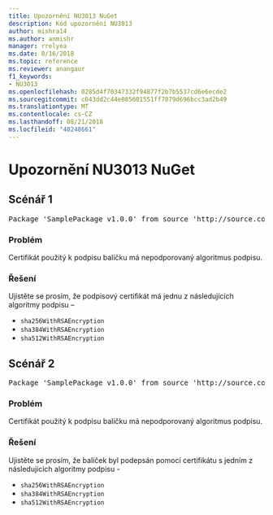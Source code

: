```yaml
---
title: Upozornění NU3013 NuGet
description: Kód upozornění NU3013
author: mishra14
ms.author: anmishr
manager: rrelyea
ms.date: 8/16/2018
ms.topic: reference
ms.reviewer: anangaur
f1_keywords:
- NU3013
ms.openlocfilehash: 0285d4f70347332f94877f2b7b5537cd6e6ecde2
ms.sourcegitcommit: c643dd2c44e085601551ff7079d696bcc3ad2b49
ms.translationtype: MT
ms.contentlocale: cs-CZ
ms.lasthandoff: 08/21/2018
ms.locfileid: "40248661"
---
```

# <a name="nuget-warning-nu3013"></a>Upozornění NU3013 NuGet

## <a name="scenario-1"></a>Scénář 1

<pre>Package 'SamplePackage v1.0.0' from source 'http://source.com/index.json': The signing certificate has an unsupported signature algorithm.</pre>

### <a name="issue"></a>Problém

Certifikát použitý k podpisu balíčku má nepodporovaný algoritmus podpisu.


### <a name="solution"></a>Řešení

Ujistěte se prosím, že podpisový certifikát má jednu z následujících algoritmy podpisu – 
* `sha256WithRSAEncryption`
* `sha384WithRSAEncryption`
* `sha512WithRSAEncryption`



## <a name="scenario-2"></a>Scénář 2

<pre>Package 'SamplePackage v1.0.0' from source 'http://source.com/index.json': The primary signature's certificate has an unsupported signature algorithm.</pre>

### <a name="issue"></a>Problém

Certifikát použitý k podpisu balíčku má nepodporovaný algoritmus podpisu.


### <a name="solution"></a>Řešení

Ujistěte se prosím, že balíček byl podepsán pomocí certifikátu s jedním z následujících algoritmy podpisu - 
* `sha256WithRSAEncryption`
* `sha384WithRSAEncryption`
* `sha512WithRSAEncryption`


